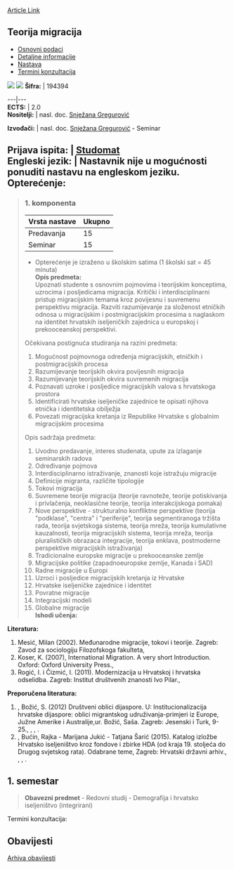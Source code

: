 [Article Link](https://www.fhs.hr/predmet/teomig)

## Teorija migracija
  * [Osnovni podaci](https://www.fhs.hr/predmet/teomig#v1id-904879_472365_1_0 "Osnovni podaci")
  * [Detaljne informacije](https://www.fhs.hr/predmet/teomig#v1id-904879_472365_1_1 "Detaljne informacije")
  * [Nastava](https://www.fhs.hr/predmet/teomig#v1id-904879_472365_1_2 "Nastava")
  * [Termini konzultacija](https://www.fhs.hr/predmet/teomig#v1id-904879_472365_1_3 "Termini konzultacija")


[![](https://www.fhs.hr/img/flags/gif/hr.gif)](https://www.fhs.hr/predmet/teomig) [![](https://www.fhs.hr/img/flags/gif/gb.gif)](https://www.fhs.hr/en/course/migthe)
**Šifra:** |  194394  
  
---|---  
**ECTS:** |  2.0   
**Nositelji:** |  nasl. doc. [Snježana Gregurović](https://www.fhs.hr/djelatnik/snjezana.gregurovic)   
  
**Izvođači:** |  nasl. doc. [Snježana Gregurović](https://www.fhs.hr/djelatnik/snjezana.gregurovic) - Seminar  
  
**Prijava ispita:** |  [Studomat](http://www.isvu.hr/studomat)  
**Engleski jezik:** |  Nastavnik nije u mogućnosti ponuditi nastavu na engleskom jeziku.   
**Opterećenje:**  
---  
> ### 1. komponenta
> | Vrsta nastave | Ukupno  
> ---|---  
> Predavanja | 15  
> Seminar | 15  
> * Opterećenje je izraženo u školskim satima (1 školski sat = 45 minuta)   
**Opis predmeta:**  
> Upoznati studente s osnovnim pojmovima i teorijskim konceptima, uzrocima i posljedicama migracija. Kritički i interdisciplinarni pristup migracijskim temama kroz povijesnu i suvremenu perspektivu migracija. Razviti razumijevanje za složenost etničkih odnosa u migracijskim i postmigracijskim procesima s naglaskom na identitet hrvatskih iseljeničkih zajednica u europskoj i prekooceanskoj perspektivi.  
>    
>  Očekivana postignuća studiranja na razini predmeta:  
>    
>  1. Mogućnost pojmovnoga određenja migracijskih, etničkih i postmigracijskih procesa  
>  2. Razumijevanje teorijskih okvira povijesnih migracija  
>  3. Razumijevanje teorijskih okvira suvremenih migracija  
>  4. Poznavati uzroke i posljedice migracijskih valova s hrvatskoga prostora  
>  5. Identificirati hrvatske iseljeničke zajednice te opisati njihova etnička i identitetska obilježja   
>  6. Povezati migracijska kretanja iz Republike Hrvatske s globalnim migracijskim procesima  
>    
>  Opis sadržaja predmeta:  
>    
>  1. Uvodno predavanje, interes studenata, upute za izlaganje seminarskih radova  
>  2. Određivanje pojmova  
>  3. Interdisciplinarno istraživanje, znanosti koje istražuju migracije  
>  4. Definicije migranta, različite tipologije  
>  5. Tokovi migracija  
>  6. Suvremene teorije migracija (teorije ravnoteže, teorije potiskivanja i privlačenja, neoklasične teorije, teorija interakcijskoga pomaka)  
>  7. Nove perspektive - strukturalno konfliktne perspektive (teorija "podklase", "centra" i "periferije", teorija segmentiranoga tržišta rada, teorija svjetskoga sistema, teorija mreža, teorija kumulativne kauzalnosti, teorija migracijskih sistema, teorija mreža, teorija pluralističkih obrazaca integracije, teorija enklava, postmoderne perspektive migracijskih istraživanja)  
>  8. Tradicionalne europske migracije u prekooceanske zemlje   
>  9. Migracijske politike (zapadnoeuropske zemlje, Kanada i SAD)  
>  10. Radne migracije u Europi  
>  11. Uzroci i posljedice migracijskih kretanja iz Hrvatske  
>  12. Hrvatske iseljeničke zajednice i identitet  
>  13. Povratne migracije  
>  14. Integracijski modeli  
>  15. Globalne migracije  
**Ishodi učenja:**  

  
**Literatura:**  
  1. Mesić, Milan (2002). Međunarodne migracije, tokovi i teorije. Zagreb: Zavod za sociologiju Filozofskoga fakulteta, 
  2. Koser, K. (2007), International Migration. A very short Introduction. Oxford: Oxford University Press., 
  3. Rogić, I. i Čizmić, I. (2011). Modernizacija u Hrvatskoj i hrvatska odselidba. Zagreb: Institut društvenih znanosti Ivo Pilar., 

  
**Preporučena literatura:**  
  1. , Božić, S. (2012) Društveni oblici dijaspore. U: Institucionalizacija hrvatske dijaspore: oblici migrantskog udruživanja-primjeri iz Europe, Južne Amerike i Australije,ur. Božić, Saša. Zagreb: Jesenski i Turk, 9-25., , , .
  2. , Bućin, Rajka - Marijana Jukić - Tatjana Šarić (2015). Katalog izložbe Hrvatsko iseljeništvo kroz fondove i zbirke HDA (od kraja 19. stoljeća do Drugog svjetskog rata). Odabrane teme, Zagreb: Hrvatski državni arhiv., , , .

  
**1. semestar**  
---  
> **Obavezni predmet** - Redovni studij - Demografija i hrvatsko iseljeništvo (integrirani)  
>   
Termini konzultacija: 


## Obavijesti
[Arhiva obavijesti](https://www.fhs.hr/predmet/teomig?@=2179r#news_115505 "Arhiva obavijesti")
